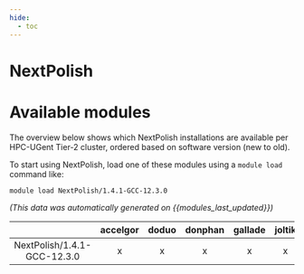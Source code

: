 ```yaml
---
hide:
  - toc
---
```


NextPolish
==========

# Available modules


The overview below shows which NextPolish installations are available per HPC-UGent Tier-2 cluster, ordered based on software version (new to old).

To start using NextPolish, load one of these modules using a `module load` command like:

```shell
module load NextPolish/1.4.1-GCC-12.3.0
```

*(This data was automatically generated on {{modules_last_updated}})*  

| |accelgor|doduo|donphan|gallade|joltik|shinx|skitty|
| :---: | :---: | :---: | :---: | :---: | :---: | :---: | :---: |
|NextPolish/1.4.1-GCC-12.3.0|x|x|x|x|x|x|x|
